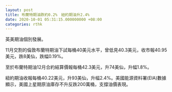 ```yaml
---
layout: post
title: 布蘭特期油跌約0.2%　紐約期油升2.4%
date: 2020-10-01 05:31:15.000000000 +08:00
categories: rthk
---
```


英美期油個別發展。

11月交割的倫敦布蘭特期油下試每桶40美元水平，曾低見40.3美元，收市報40.95美元，跌8美仙，跌幅0.19%。

至於布蘭特期油12月合約結算價報每桶42.3美元，升74美仙，升幅1.8%。

紐約期油收報每桶40.22美元，升93美仙，升幅2.4%。美國能源資料署(EIA)數據顯示，美國上星期原油庫存不升反跌200萬桶，支撐油價表現。
